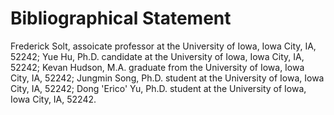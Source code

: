 # Bibliographical Statement
Frederick Solt, assoicate professor at the University of Iowa, Iowa City, IA, 52242;
Yue Hu, Ph.D. candidate at the University of Iowa, Iowa City, IA, 52242;
Kevan Hudson, M.A. graduate from the University of Iowa, Iowa City, IA, 52242;
Jungmin Song, Ph.D. student  at the University of Iowa, Iowa City, IA, 52242;
Dong 'Erico' Yu, Ph.D. student  at the University of Iowa, Iowa City, IA, 52242.

